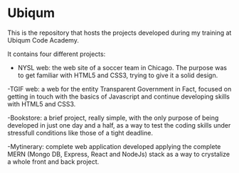 # Ubiqum
This is the repository that hosts the projects developed during my training at Ubiqum Code Academy.

It contains four different projects: 

- NYSL web: the web site of a soccer team in Chicago. The purpose was to get familiar with HTML5 and CSS3, trying to give it a solid design.

-TGIF web: a web for the entity Transparent Government in Fact, focused on getting in touch with the basics of Javascript and continue developing skills with HTML5 and CSS3. 

-Bookstore: a brief project, really simple, with the only purpose of being developed in just one day and a half, as a way to test the coding skills under stressfull conditions like those of a tight deadline. 

-Mytinerary: complete web application developed applying the complete MERN (Mongo DB, Express, React and NodeJs) stack as a way to crystalize a whole front and back project.
